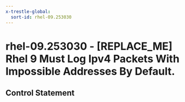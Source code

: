 ```yaml
---
x-trestle-global:
  sort-id: rhel-09.253030
---
```


# rhel-09.253030 - \[REPLACE_ME\] Rhel 9 Must Log Ipv4 Packets With Impossible Addresses By Default.

## Control Statement
